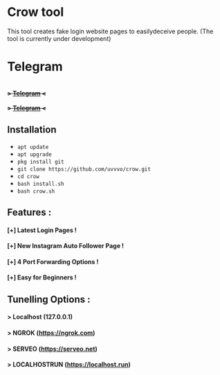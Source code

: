 # Crow tool 
This tool creates fake login website pages 
to easilydeceive people.
(The tool is currently under development)

# Telegram
<br><b>~~> <a href="https://t.me/CTlTl">Telegram</a> <~~</b><br>
<br><b>~~> <a href="https://t.me/STITIT">Telegram</a> <~~</b><br>

## Installation
* `apt update`
* `apt upgrade`
* `pkg install git`
* `git clone https://github.com/uvvvo/crow.git`
* `cd crow`
* `bash install.sh`
* `bash crow.sh`


## Features :
#### [+] Latest Login Pages !
#### [+] New Instagram Auto Follower Page !
#### [+] 4 Port Forwarding Options !
#### [+] Easy for Beginners !

## Tunelling Options :
#### > Localhost (127.0.0.1)
#### > NGROK (https://ngrok.com)
#### > SERVEO (https://serveo.net)
#### > LOCALHOSTRUN (https://localhost.run)
